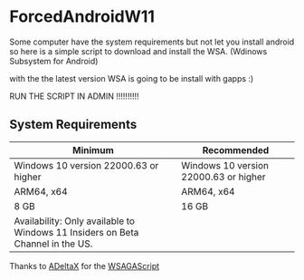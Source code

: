 # ForcedAndroidW11
Some computer have the system requirements but not let you install android so here is a simple script to download and install the WSA. (Wdinows Subsystem for Android)

with the the latest version WSA is going to be install with gapps :)

RUN THE SCRIPT IN ADMIN !!!!!!!!!!

## System Requirements

| Minimum      | Recommended     |
|--------------|-----------|
| Windows 10 version 22000.63 or higher | Windows 10 version 22000.63 or higher      |
| ARM64, x64 | ARM64, x64  |
| 8 GB | 16 GB  |
| Availability: Only available to Windows 11 Insiders on Beta Channel in the US. |

Thanks to [ADeltaX](https://github.com/ADeltaX) for the [WSAGAScript](https://github.com/ADeltaX/WSAGAScript)

